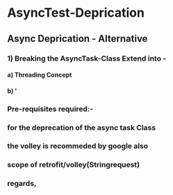 # AsyncTest-Deprication


## Async Deprication - Alternative
### 1) Breaking the AsyncTask-Class Extend into -
####    a) Threading Concept
####    b) '



### Pre-requisites required:-
### for the deprecation of the async task Class 
### the volley is recommeded by google also
### scope of retrofit/volley(Stringrequest)


### regards,
